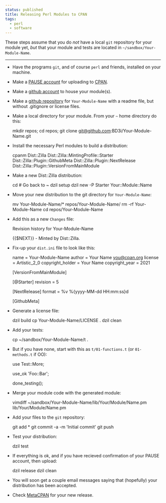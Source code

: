 ```yaml
---
status: published
title: Releasing Perl Modules to CPAN
tags:
  - perl
  - software
---
```


These steps assume that you do *not* have a local `git` repository for your module yet, *but* that your module and tests are located in `~/sandbox/Your-Module-Name`.

---

- Have the programs `git`, and of course `perl` and friends, installed on your machine.

- Make a [PAUSE account](https://pause.perl.org/pause/query?ACTION=request_id) for uploading to [CPAN](https://www.cpan.org/).

- Make a [github account](https://github.com/join?ref_cta=Sign+up&ref_loc=header+logged+out&ref_page=%2F&source=header-home) to house your module(s).

- Make a [github repository](https://github.com/new) for `Your-Module-Name` with a readme file, but without .gitignore or license files.

- Make a local directory for your module.  From your `~` home directory do this:

    mkdir repos;
    cd repos;
    git clone git@github.com:BD3i/Your-Module-Name.git

- Install the necessary Perl modules to build a distribution:

    cpanm Dist::Zilla Dist::Zilla::MintingProfile::Starter Dist::Zilla::Plugin::GithubMeta Dist::Zilla::Plugin::NextRelease Dist::Zilla::Plugin::VersionFromMainModule

- Make a new Dist::Zilla distribution:

    cd # Go back to ~
    dzil setup
    dzil new -P Starter Your::Module::Name

- Move your new distribution to the git directory for `Your-Module-Name`:

    mv Your-Module-Name/* repos/Your-Module-Name/
    rm -rf Your-Module-Name
    cd repos/Your-Module-Name

- Add this as a new `Changes` file:

    Revision history for Your-Module-Name

    {{$NEXT}}
        - Minted by Dist::Zilla.

- Fix-up your `dist.ini` file to look like this:

    name    = Your-Module-Name
    author  = Your Name <you@cpan.org>
    license = Artistic_2_0
    copyright_holder = Your Name
    copyright_year   = 2021

    [VersionFromMainModule]

    [@Starter]
    revision = 5

    [NextRelease]
    format = %v %{yyyy-MM-dd HH:mm:ss}d

    [GithubMeta]

- Generate a license file:

    dzil build
    cp Your-Module-Name/LICENSE .
    dzil clean

- Add your tests:

    cp ~/sandbox/Your-Module-Name/t .

- But if you have none, start with this as `t/01-functions.t` (or `01-methods.t` if OO):

    use Test::More;

    use_ok 'Foo::Bar';

    done_testing();

- Merge your module code with the generated module:

    vimdiff ~/sandbox/Your-Module-Name/lib/Your/Module/Name.pm lib/Your/Module/Name.pm

- Add your files to the `git` repository:

    git add *
    git commit -a -m 'Initial commit'
    git push

- Test your distribution:

    dzil test

- If everything is ok, and if you have recieved confirmation of your PAUSE account, then upload:

    dzil release
    dzil clean

- You will soon get a couple email messages saying that (hopefully) your distribution has been accepted.

- Check [MetaCPAN](https://metacpan.org/recent) for your new release.

